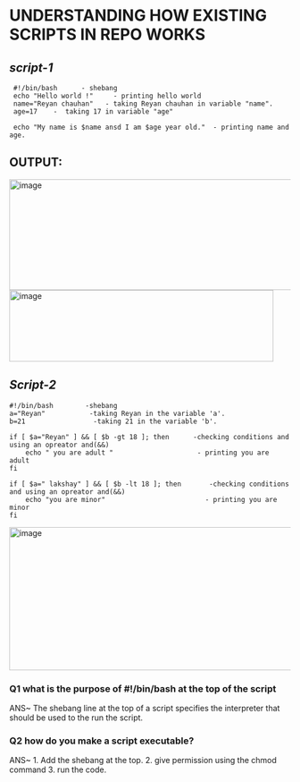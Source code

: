 # UNDERSTANDING HOW EXISTING SCRIPTS IN REPO WORKS

## *script-1*
```
 #!/bin/bash      - shebang
 echo "Hello world !"     - printing hello world
 name="Reyan chauhan"   - taking Reyan chauhan in variable "name".
 age=17    -  taking 17 in variable "age" 

 echo "My name is $name ansd I am $age year old."  - printing name and age.
```
## OUTPUT:

<img width="535" height="198" alt="image" src="https://github.com/user-attachments/assets/54ca006f-ad6e-4029-9a00-7fd56de819e2" />


<img width="473" height="128" alt="image" src="https://github.com/user-attachments/assets/fc4636ce-fd1b-44b4-8858-54b9b047fa9e" />


##  *Script-2*

```
#!/bin/bash        -shebang
a="Reyan"           -taking Reyan in the variable 'a'.
b=21                 -taking 21 in the variable 'b'.

if [ $a="Reyan" ] && [ $b -gt 18 ]; then      -checking conditions and using an opreator and(&&)
    echo " you are adult "                     - printing you are adult
fi

if [ $a=" lakshay" ] && [ $b -lt 18 ]; then       -checking conditions and using an opreator and(&&)
    echo "you are minor"                         - printing you are minor
fi

```
<img width="546" height="256" alt="image" src="https://github.com/user-attachments/assets/f4002c7f-8922-4405-bf27-93fd858ade85" />














###  Q1 what is the purpose of #!/bin/bash at the top of the script
ANS~ The shebang line at the top of a script specifies the interpreter that should be used to the run the script.

###  Q2 how do you make a script executable?
ANS~ 1. Add the shebang at the top.
     2. give permission using the chmod command
     3. run the code.
